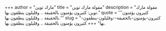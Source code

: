 +++
author = "مارك توين"
title = "مقولة مارك توين"
description = "مقولة مارك توين: كثيرون يؤمنون بالحقيقة .. وقليلون ينطقون بها."
quote = '''كثيرون يؤمنون بالحقيقة .. وقليلون ينطقون بها.'''
slug = "كثيرون-يؤمنون-بالحقيقة--وقليلون-ينطقون-بها"
+++
كثيرون يؤمنون بالحقيقة .. وقليلون ينطقون بها.
